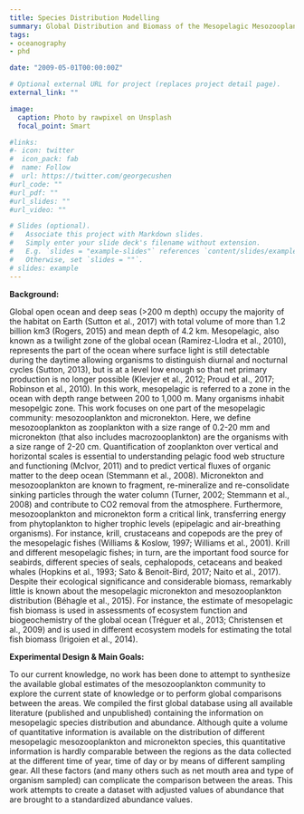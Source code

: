 ```yaml
---
title: Species Distribution Modelling 
summary: Global Distribution and Biomass of the Mesopelagic Mesozooplankton and Micronekton 
tags:
- oceanography
- phd

date: "2009-05-01T00:00:00Z"

# Optional external URL for project (replaces project detail page).
external_link: ""

image:
  caption: Photo by rawpixel on Unsplash
  focal_point: Smart

#links:
#- icon: twitter
#  icon_pack: fab
#  name: Follow
#  url: https://twitter.com/georgecushen
#url_code: ""
#url_pdf: ""
#url_slides: ""
#url_video: ""

# Slides (optional).
#   Associate this project with Markdown slides.
#   Simply enter your slide deck's filename without extension.
#   E.g. `slides = "example-slides"` references `content/slides/example-slides.md`.
#   Otherwise, set `slides = ""`.
# slides: example
---
```


**Background:**

Global open ocean and deep seas (>200 m depth) occupy the majority of the habitat on Earth (Sutton et al., 2017) with total volume of more than 1.2 billion km3 (Rogers, 2015) and mean depth of 4.2 km. Mesopelagic, also known as a twilight zone of the global ocean (Ramirez-Llodra et al., 2010), represents the part of the ocean where surface light is still detectable during the daytime allowing organisms to distinguish diurnal and nocturnal cycles (Sutton, 2013), but is at a level low enough so that net primary production is no longer possible (Klevjer et al., 2012; Proud et al., 2017; Robinson et al., 2010). In this work, mesopelagic is referred to a zone in the ocean with depth range between 200 to 1,000 m. Many organisms inhabit mesopelgic zone. This work focuses on one part of the mesopelagic community: mesozooplankton and micronekton. Here, we define mesozooplankton as zooplankton with a size range of 0.2-20 mm and micronekton (that also includes macrozooplankton) are the organisms with a size range of 2-20 cm.
Quantification of zooplankton over vertical and horizontal scales is essential to understanding pelagic food web structure and functioning (McIvor, 2011) and to predict vertical fluxes of organic matter to the deep ocean (Stemmann et al., 2008). Micronekton and mesozooplankton are known to fragment, re-mineralize and re-consolidate sinking particles through the water column (Turner, 2002; Stemmann et al., 2008) and contribute to CO2 removal from the atmosphere. Furthermore, mesozooplankton and micronekton form a critical link, transferring energy from phytoplankton to higher trophic levels (epipelagic and air-breathing organisms). For instance, krill, crustaceans and copepods are the prey of the mesopelagic fishes (Williams & Koslow, 1997; Williams et al., 2001). Krill and different mesopelagic fishes; in turn, are the important food source for seabirds, different species of seals, cephalopods, cetaceans and beaked whales (Hopkins et al., 1993; Sato & Benoit-Bird, 2017; Naito et al., 2017).
Despite their ecological significance and considerable biomass, remarkably little is known about the mesopelagic micronekton and mesozooplankton distribution (Béhagle et al., 2015). For instance, the estimate of mesopelagic fish biomass is used in assessments of ecosystem function and biogeochemistry of the global ocean (Tréguer et al., 2013; Christensen et al., 2009) and is used in different ecosystem models for estimating the total fish biomass (Irigoien et al., 2014).

**Experimental Design & Main Goals:**

To our current knowledge, no work has been done to attempt to synthesize the available global estimates of the mesozooplankton community to explore the current state of knowledge or to perform global comparisons between the areas. We compiled the first global database using all available literature (published and unpublished) containing the information on mesopelagic species distribution and abundance. Although quite a volume of quantitative information is available on the distribution of different mesopelagic mesozooplankton and micronekton species, this quantitative information is hardly comparable between the regions as the data collected at the different time of year, time of day or by means of different sampling gear. All these factors (and many others such as net mouth area and type of organism sampled) can complicate the comparison between the areas. This work attempts to create a dataset with adjusted values of abundance that are brought to a standardized abundance values. 





